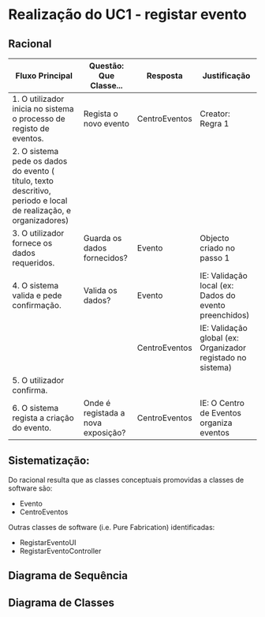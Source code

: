 # Realização do UC1 - registar evento #

## Racional ##

Fluxo Principal | Questão: Que Classe... | Resposta | Justificação
--------------- | ---------------------- | -------- | ------------
1. O utilizador inicia no sistema o processo de registo de eventos.	|Regista o novo evento	|CentroEventos	|Creator: Regra 1
2. O sistema pede os dados do evento ( título, texto descritivo, periodo e local de realização, e organizadores)	|	|	|
3. O utilizador fornece os dados requeridos.	|Guarda os dados fornecidos?	|Evento	|Objecto criado no passo 1
4. O sistema valida e pede confirmação.	|Valida os dados?	|Evento	|IE: Validação local (ex: Dados do evento preenchidos)
	|	|CentroEventos	|IE: Validação global (ex: Organizador registado no sistema)
5. O utilizador confirma.	|	|	|
6. O sistema regista a criação do evento.	|Onde é registada a nova exposição?	|CentroEventos	| IE: O Centro de Eventos organiza eventos



## Sistematização: ##

Do racional resulta que as classes conceptuais promovidas a classes de software são:

* Evento
* CentroEventos


Outras classes de software (i.e. Pure Fabrication) identificadas:  

* RegistarEventoUI
* RegistarEventoController


## Diagrama de Sequência ##

## Diagrama de Classes ##